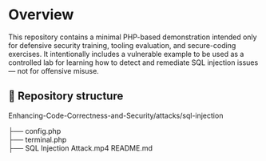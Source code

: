 # Overview

This repository contains a minimal PHP-based demonstration intended only for defensive security training, tooling evaluation, and secure-coding exercises. It intentionally includes a vulnerable example to be used as a controlled lab for learning how to detect and remediate SQL injection issues — not for offensive misuse.

## 📁 Repository structure
Enhancing-Code-Correctness-and-Security/attacks/sql-injection

├── config.php  
├── terminal.php  
├── SQL Injection Attack.mp4 
README.md        
